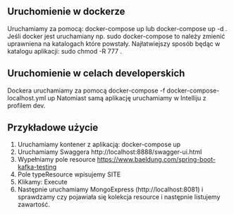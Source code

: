 ## Uruchomienie w dockerze
Uruchamiamy za pomocą: docker-compose up lub docker-compose up -d . 
Jeśli docker jest uruchamiany np. sudo docker-compose to należy zmienić uprawniena na katalogach które powstały. Najłatwiejszy sposób będąc w katalogu aplikacji: sudo chmod -R 777 . 

## Uruchomienie w celach developerskich
Dockera uruchamiamy za pomocą docker-compose -f docker-compose-localhost.yml up
Natomiast samą aplikację uruchamiamy w Intelliju z profilem dev. 

## Przykładowe użycie 
1. Uruchamiamy kontener z aplikacją: docker-compose up
2. Uruchamiamy Swaggera http://localhost:8888/swagger-ui.html
3. Wypełniamy pole resource https://www.baeldung.com/spring-boot-kafka-testing
4. Pole typeResource wpisujemy SITE
5. Klikamy: Execute
6. Następnie uruchamiamy MongoExpress (http://localhost:8081) i sprawdzamy czy pojawiała się kolekcja resource i następnie listujemy zawartość.

